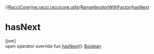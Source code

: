 //[RacciCore](../../../index.md)/[me.racci.raccicore.utils](../index.md)/[RangeIteratorWithFactor](index.md)/[hasNext](has-next.md)

# hasNext

[jvm]\
open operator override fun [hasNext](has-next.md)(): [Boolean](https://kotlinlang.org/api/latest/jvm/stdlib/kotlin/-boolean/index.html)
